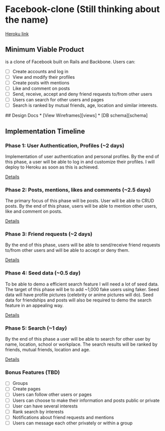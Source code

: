 # Facebook-clone (Still thinking about the name)

[Heroku link][heroku]

[heroku]: http://<pending>.herokuapp.com

## Minimum Viable Product
<pending> is a clone of Facebook built on Rails and Backbone. Users can:

<!-- This is a Markdown checklist. Use it to keep track of your progress! -->

- [ ] Create accounts and log in
- [ ] View and modify their profiles
- [ ] Create posts with mentions
- [ ] Like and comment on posts
- [ ] Send, receive, accept and deny friend requests to/from other users
- [ ] Users can search for other users and pages
- [ ] Search is ranked by mutual friends, age, location and similar interests.

<pending>
  ## Design Docs
  * [View Wireframes][views]
  * [DB schema][schema]

  [views]: ./docs/views.md
  [schema]: ./docs/schema.md
</pending>

## Implementation Timeline

### Phase 1: User Authentication, Profiles (~2 days)
Implementation of user authentication and personal profiles. By the end of this
phase, a user will be able to log in and customize their profiles. I will deploy
to Heroku as soon as this is achieved.

[Details][phase-one]

### Phase 2: Posts, mentions, likes and comments (~2.5 days)
The primary focus of this phase will be posts. User will be able to CRUD posts.
By the end of this phase, users will be able to mention other users, like and
comment on posts.

[Details][phase-two]

### Phase 3: Friend requests (~2 days)
By the end of this phase, users will be able to send/receive friend requests
to/from other users and will be able to accept or deny them.

[Details][phase-three]

### Phase 4: Seed data (~0.5 day)
To be able to demo a efficient search feature I will need a lot of seed data.
The target of this phase will be to add ~1,000 fake users using faker. Seed data
will have profile pictures (celebrity or anime pictures will do). Seed data
for friendships and posts will also be required to demo the search feature in an
appealing way.

[Details][phase-four]

### Phase 5: Search (~1 day)
By the end of this phase a user will be able to search for other user by name,
location, school or workplace. The search results will be ranked by friends,
mutual friends, location and age.

[Details][phase-five]

### Bonus Features (TBD)
- [ ] Groups
- [ ] Create pages
- [ ] Users can follow other users or pages
- [ ] Users can choose to make their information and posts public or private
- [ ] User can have several interests
- [ ] Rank search by interests
- [ ] Notifications about friend requests and mentions
- [ ] Users can message each other privately or within a group

[phase-one]: ./docs/phases/phase1.md
[phase-two]: ./docs/phases/phase2.md
[phase-three]: ./docs/phases/phase3.md
[phase-four]: ./docs/phases/phase4.md
[phase-five]: ./docs/phases/phase5.md
